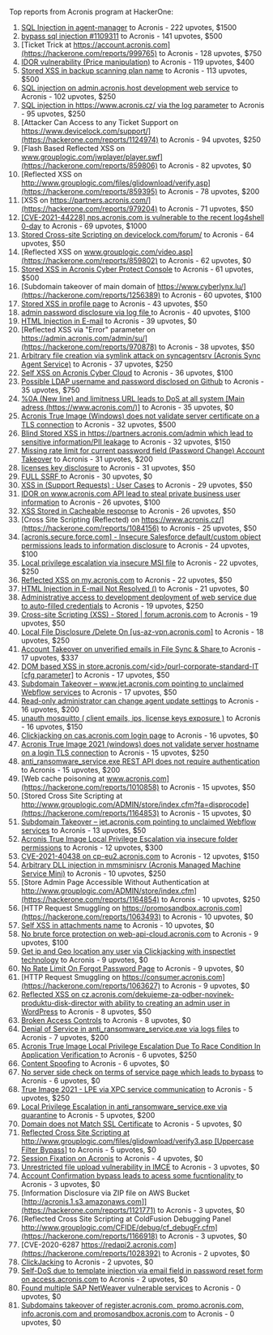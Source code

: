 Top reports from Acronis program at HackerOne:

1. [SQL Injection in agent-manager](https://hackerone.com/reports/962889) to Acronis - 222 upvotes, $1500
2. [bypass sql injection #1109311](https://hackerone.com/reports/1224660) to Acronis - 141 upvotes, $500
3. [Ticket Trick at https://account.acronis.com](https://hackerone.com/reports/999765) to Acronis - 128 upvotes, $750
4. [IDOR vulnerability (Price manipulation)](https://hackerone.com/reports/1403176) to Acronis - 119 upvotes, $400
5. [Stored XSS in backup scanning plan name](https://hackerone.com/reports/961046) to Acronis - 113 upvotes, $500
6. [SQL injection on admin.acronis.host development web service](https://hackerone.com/reports/923020) to Acronis - 102 upvotes, $250
7. [SQL injection in  https://www.acronis.cz/ via the log parameter](https://hackerone.com/reports/1109311) to Acronis - 95 upvotes, $250
8. [Attacker Can Access to any Ticket Support on https://www.devicelock.com/support/](https://hackerone.com/reports/1124974) to Acronis - 94 upvotes, $250
9. [Flash Based Reflected XSS on www.grouplogic.com/jwplayer/player.swf](https://hackerone.com/reports/859806) to Acronis - 82 upvotes, $0
10. [Reflected XSS on http://www.grouplogic.com/files/glidownload/verify.asp](https://hackerone.com/reports/859395) to Acronis - 78 upvotes, $200
11. [XSS on https://partners.acronis.com/](https://hackerone.com/reports/979204) to Acronis - 71 upvotes, $50
12. [[CVE-2021-44228] nps.acronis.com is vulnerable to the recent log4shell 0-day](https://hackerone.com/reports/1425474) to Acronis - 69 upvotes, $1000
13. [Stored Cross-site Scripting on devicelock.com/forum/](https://hackerone.com/reports/1122513) to Acronis - 64 upvotes, $50
14. [Reflected XSS on www.grouplogic.com/video.asp](https://hackerone.com/reports/859802) to Acronis - 62 upvotes, $0
15. [Stored XSS in Acronis Cyber Protect Console](https://hackerone.com/reports/1064095) to Acronis - 61 upvotes, $500
16. [Subdomain takeover of main domain of https://www.cyberlynx.lu/](https://hackerone.com/reports/1256389) to Acronis - 60 upvotes, $100
17. [Stored XSS in profile page](https://hackerone.com/reports/1084183) to Acronis - 43 upvotes, $50
18. [admin password disclosure via log file ](https://hackerone.com/reports/1121972) to Acronis - 40 upvotes, $100
19. [HTML Injection in E-mail](https://hackerone.com/reports/1536899) to Acronis - 39 upvotes, $0
20. [Reflected XSS via "Error" parameter on https://admin.acronis.com/admin/su/](https://hackerone.com/reports/970878) to Acronis - 38 upvotes, $50
21. [Arbitrary file creation via symlink attack on syncagentsrv (Acronis Sync Agent Service)](https://hackerone.com/reports/945122) to Acronis - 37 upvotes, $250
22. [Self XSS on Acronis Cyber Cloud](https://hackerone.com/reports/957229) to Acronis - 36 upvotes, $100
23. [Possible LDAP username and password disclosed on Github](https://hackerone.com/reports/1004412) to Acronis - 35 upvotes, $750
24. [%0A (New line) and limitness URL leads to DoS at all system [Main adress (https://www.acronis.com/)]](https://hackerone.com/reports/1382448) to Acronis - 35 upvotes, $0
25. [Acronis True Image  (Windows) does not validate server certificate on a TLS connection](https://hackerone.com/reports/1056144) to Acronis - 32 upvotes, $500
26. [Blind Stored XSS in https://partners.acronis.com/admin which lead to sensitive information/PII leakage](https://hackerone.com/reports/1028820) to Acronis - 32 upvotes, $150
27. [Missing rate limit for current password field (Password Change) Account Takeover](https://hackerone.com/reports/827484) to Acronis - 31 upvotes, $200
28. [licenses key disclosure](https://hackerone.com/reports/1079630) to Acronis - 31 upvotes, $50
29. [FULL SSRF ](https://hackerone.com/reports/1241149) to Acronis - 30 upvotes, $0
30. [XSS in (Support Requests) : User Cases](https://hackerone.com/reports/961226) to Acronis - 29 upvotes, $50
31. [IDOR on www.acronis.com API lead to steal private business user information](https://hackerone.com/reports/1182465) to Acronis - 26 upvotes, $100
32. [XSS Stored in Cacheable  response](https://hackerone.com/reports/1011093) to Acronis - 26 upvotes, $50
33. [Cross Site Scripting (Reflected) on https://www.acronis.cz/](https://hackerone.com/reports/1084156) to Acronis - 25 upvotes, $50
34. [[acronis.secure.force.com] - Insecure Salesforce default/custom object permissions leads to information disclosure](https://hackerone.com/reports/1023572) to Acronis - 24 upvotes, $100
35. [Local privilege escalation via insecure MSI file](https://hackerone.com/reports/1071832) to Acronis - 22 upvotes, $250
36. [Reflected XSS on my.acronis.com](https://hackerone.com/reports/1168962) to Acronis - 22 upvotes, $50
37. [HTML Injection in E-mail Not Resolved ()](https://hackerone.com/reports/1600720) to Acronis - 21 upvotes, $0
38. [Administrative access to development deployment of web service due to auto-filled credentials](https://hackerone.com/reports/923022) to Acronis - 19 upvotes, $250
39. [Cross-site Scripting (XSS) - Stored | forum.acronis.com](https://hackerone.com/reports/1161241) to Acronis - 19 upvotes, $50
40. [Local File Disclosure /Delete On [us-az-vpn.acronis.com]](https://hackerone.com/reports/924407) to Acronis - 18 upvotes, $250
41. [ Account Takeover on unverified emails in File Sync & Share ](https://hackerone.com/reports/906790) to Acronis - 17 upvotes, $337
42. [DOM based XSS in store.acronis.com/\<id\>/purl-corporate-standard-IT [cfg parameter]](https://hackerone.com/reports/968690) to Acronis - 17 upvotes, $50
43. [Subdomain Takeover – www.jet.acronis.com pointing to unclaimed Webflow services](https://hackerone.com/reports/953719) to Acronis - 17 upvotes, $50
44. [Read-only administrator can change agent update settings](https://hackerone.com/reports/1538004) to Acronis - 16 upvotes, $200
45. [unauth mosquitto ( client emails, ips, license keys exposure )](https://hackerone.com/reports/1578574) to Acronis - 16 upvotes, $150
46. [Clickjacking on cas.acronis.com login page](https://hackerone.com/reports/971234) to Acronis - 16 upvotes, $0
47. [Acronis True Image 2021 (windows) does not validate server hostname on a login TLS connection](https://hackerone.com/reports/1070533) to Acronis - 15 upvotes, $250
48. [anti_ransomware_service.exe REST API does not require authentication](https://hackerone.com/reports/858608) to Acronis - 15 upvotes, $200
49. [Web cache poisoning at www.acronis.com](https://hackerone.com/reports/1010858) to Acronis - 15 upvotes, $50
50. [Stored Cross Site Scripting at http://www.grouplogic.com/ADMIN/store/index.cfm?fa=disprocode](https://hackerone.com/reports/1164853) to Acronis - 15 upvotes, $0
51. [Subdomain Takeover – jet.acronis.com pointing to unclaimed Webflow services](https://hackerone.com/reports/952166) to Acronis - 13 upvotes, $50
52. [Acronis True Image Local Privilege Escalation via insecure folder permissions](https://hackerone.com/reports/908162) to Acronis - 12 upvotes, $300
53. [CVE-2021-40438 on cp-eu2.acronis.com](https://hackerone.com/reports/1370731) to Acronis - 12 upvotes, $150
54. [Arbitrary DLL injection in mmsminisrv (Acronis Managed Machine Service Mini)](https://hackerone.com/reports/944735) to Acronis - 10 upvotes, $250
55. [Store Admin Page Accessible Without Authentication at http://www.grouplogic.com/ADMIN/store/index.cfm](https://hackerone.com/reports/1164854) to Acronis - 10 upvotes, $250
56. [HTTP Request Smuggling on https://promosandbox.acronis.com](https://hackerone.com/reports/1063493) to Acronis - 10 upvotes, $0
57. [Self XSS in attachments name](https://hackerone.com/reports/1536901) to Acronis - 10 upvotes, $0
58. [No brute force protection on web-api-cloud.acronis.com](https://hackerone.com/reports/972045) to Acronis - 9 upvotes, $100
59. [Get ip and Geo location any user via Clickjacking with inspectlet technology](https://hackerone.com/reports/998555) to Acronis - 9 upvotes, $0
60. [No Rate Limit On Forgot Password Page](https://hackerone.com/reports/1245529) to Acronis - 9 upvotes, $0
61. [HTTP Request Smuggling on https://consumer.acronis.com](https://hackerone.com/reports/1063627) to Acronis - 9 upvotes, $0
62. [Reflected XSS on cz.acronis.com/dekujeme-za-odber-novinek-produktu-disk-director with ability to creating an admin user in WordPress](https://hackerone.com/reports/935503) to Acronis - 8 upvotes, $50
63. [Broken Access Controls](https://hackerone.com/reports/833735) to Acronis - 8 upvotes, $0
64. [Denial of Service in anti_ransomware_service.exe via logs files](https://hackerone.com/reports/858603) to Acronis - 7 upvotes, $200
65. [Acronis True Image Local Privilege Escalation Due To Race Condition In Application Verification ](https://hackerone.com/reports/1251464) to Acronis - 6 upvotes, $250
66. [Content Spoofing](https://hackerone.com/reports/841630) to Acronis - 6 upvotes, $0
67. [No server side check on terms of service page which leads to bypass](https://hackerone.com/reports/1338256) to Acronis - 6 upvotes, $0
68. [True Image 2021 - LPE via XPC service communication](https://hackerone.com/reports/966494) to Acronis - 5 upvotes, $250
69. [Local Privilege Escalation in anti_ransomware_service.exe via quarantine](https://hackerone.com/reports/858598) to Acronis - 5 upvotes, $200
70. [Domain does not Match SSL Certificate](https://hackerone.com/reports/1341142) to Acronis - 5 upvotes, $0
71. [Reflected Cross Site Scripting at http://www.grouplogic.com/files/glidownload/verify3.asp [Uppercase Filter Bypass]](https://hackerone.com/reports/1167034) to Acronis - 5 upvotes, $0
72. [Session Fixation on Acronis](https://hackerone.com/reports/1486341) to Acronis - 4 upvotes, $0
73. [Unrestricted file upload vulnerability in IMCE](https://hackerone.com/reports/1121317) to Acronis - 3 upvotes, $0
74. [Account Confirmation bypass leads to acess some fucntionality ](https://hackerone.com/reports/1121132) to Acronis - 3 upvotes, $0
75. [Information Disclosure via ZIP file on AWS Bucket [http://acronis.1.s3.amazonaws.com]](https://hackerone.com/reports/1121771) to Acronis - 3 upvotes, $0
76. [Reflected Cross Site Scripting at  ColdFusion Debugging Panel  http://www.grouplogic.com/CFIDE/debug/cf_debugFr.cfm](https://hackerone.com/reports/1166918) to Acronis - 3 upvotes, $0
77. [CVE-2020-6287  https://redapi2.acronis.com](https://hackerone.com/reports/1028392) to Acronis - 2 upvotes, $0
78. [ClickJacking](https://hackerone.com/reports/947690) to Acronis - 2 upvotes, $0
79. [Self-DoS due to template injection via email field in password reset form on access.acronis.com](https://hackerone.com/reports/1265344) to Acronis - 2 upvotes, $0
80. [Found multiple SAP NetWeaver vulnerable services](https://hackerone.com/reports/1103212) to Acronis - 0 upvotes, $0
81. [Subdomains takeover of  register.acronis.com, promo.acronis.com, info.acronis.com and promosandbox.acronis.com](https://hackerone.com/reports/1018790) to Acronis - 0 upvotes, $0
